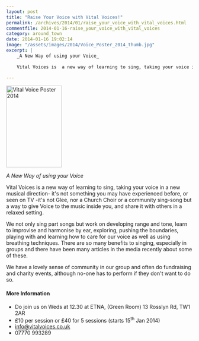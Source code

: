 ```yaml
---
layout: post
title: "Raise Your Voice with Vital Voices!"
permalink: /archives/2014/01/raise_your_voice_with_vital_voices.html
commentfile: 2014-01-16-raise_your_voice_with_vital_voices
category: around_town
date: 2014-01-16 19:02:14
image: "/assets/images/2014/Voice_Poster_2014_thumb.jpg"
excerpt: |
    _A New Way of using your Voice_
    
    Vital Voices is  a new way of learning to sing, taking your voice in a new musical direction- it's not something you may have experienced before, or seen on TV -it's not Glee, nor a Church Choir or a community sing-song but  a  way to give Voice to the music inside you, and share it with others in a relaxed setting.

---
```


<a href="/assets/images/2014/Voice_Poster_2014.jpg" title="See larger version of - Voice Poster 2014"><img src="/assets/images/2014/Voice_Poster_2014_thumb.jpg" width="150" height="220" alt="Vital Voice Poster 2014" class="photo right" /></a>

*A New Way of using your Voice*

Vital Voices is a new way of learning to sing, taking your voice in a new musical direction- it's not something you may have experienced before, or seen on TV -it's not Glee, nor a Church Choir or a community sing-song but a way to give Voice to the music inside you, and share it with others in a relaxed setting.

We not only sing part songs but work on developing range and tone, learn to improvise and harmonise by ear, exploring, pushing the boundaries, playing with and learning how to care for our voice as well as using breathing techniques. There are so many benefits to singing, especially in groups and there have been many articles in the media recently about some of these.

We have a lovely sense of community in our group and often do fundraising and charity events, although no-one has to perform if they don't want to do so.

#### More Information

-   Do join us on Weds at 12.30 at ETNA, (Green Room) 13 Rosslyn Rd, TW1 2AR
-   £10 per session or £40 for 5 sessions (starts 15<sup>th</sup> Jan 2014)
-   <info@vitalvoices.co.uk>
-   07770 993289
